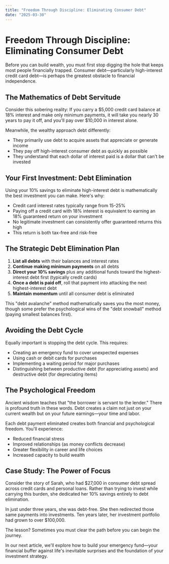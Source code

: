 ```yaml
---
title: "Freedom Through Discipline: Eliminating Consumer Debt"
date: "2025-03-30"
---
```


# Freedom Through Discipline: Eliminating Consumer Debt

Before you can build wealth, you must first stop digging the hole that keeps most people financially trapped. Consumer debt—particularly high-interest credit card debt—is perhaps the greatest obstacle to financial independence.

## The Mathematics of Debt Servitude

Consider this sobering reality: If you carry a $5,000 credit card balance at 18% interest and make only minimum payments, it will take you nearly 30 years to pay it off, and you'll pay over $10,000 in interest alone.

Meanwhile, the wealthy approach debt differently:
- They primarily use debt to acquire assets that appreciate or generate income
- They pay off high-interest consumer debt as quickly as possible
- They understand that each dollar of interest paid is a dollar that can't be invested

## Your First Investment: Debt Elimination

Using your 10% savings to eliminate high-interest debt is mathematically the best investment you can make. Here's why:

- Credit card interest rates typically range from 15-25%
- Paying off a credit card with 18% interest is equivalent to earning an 18% guaranteed return on your investment
- No legitimate investment can consistently offer guaranteed returns this high
- This return is both tax-free and risk-free

## The Strategic Debt Elimination Plan

1. **List all debts** with their balances and interest rates
2. **Continue making minimum payments** on all debts
3. **Direct your 10% savings** plus any additional funds toward the highest-interest debt first (typically credit cards)
4. **Once a debt is paid off**, roll that payment into attacking the next highest-interest debt
5. **Maintain momentum** until all consumer debt is eliminated

This "debt avalanche" method mathematically saves you the most money, though some prefer the psychological wins of the "debt snowball" method (paying smallest balances first).

## Avoiding the Debt Cycle

Equally important is stopping the debt cycle. This requires:

- Creating an emergency fund to cover unexpected expenses
- Using cash or debit cards for purchases
- Implementing a waiting period for major purchases
- Distinguishing between productive debt (for appreciating assets) and destructive debt (for depreciating items)

## The Psychological Freedom

Ancient wisdom teaches that "the borrower is servant to the lender." There is profound truth in these words. Debt creates a claim not just on your current wealth but on your future earnings—your time and labor.

Each debt payment eliminated creates both financial and psychological freedom. You'll experience:
- Reduced financial stress
- Improved relationships (as money conflicts decrease)
- Greater flexibility in career and life choices
- Increased capacity to build wealth

## Case Study: The Power of Focus

Consider the story of Sarah, who had $27,000 in consumer debt spread across credit cards and personal loans. Rather than trying to invest while carrying this burden, she dedicated her 10% savings entirely to debt elimination.

In just under three years, she was debt-free. She then redirected those same payments into investments. Ten years later, her investment portfolio had grown to over $100,000.

The lesson? Sometimes you must clear the path before you can begin the journey.

In our next article, we'll explore how to build your emergency fund—your financial buffer against life's inevitable surprises and the foundation of your investment strategy.
